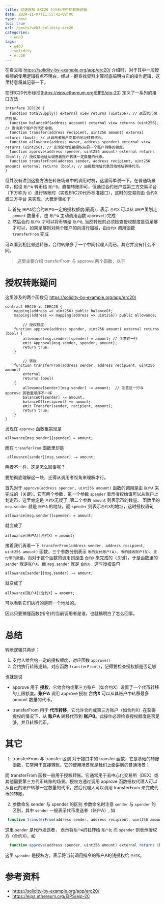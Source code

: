 ```yaml
---
title: 彻底理解 ERC20 代币标准中的转账逻辑
date: 2024-11-07T11:55:42+08:00
type: post
toc: true
url: /posts/web3-solidity-erc20
categories:
  - web3
tags:
  - web3
  - solidity
  - erc20
---
```




在看文档 https://solidity-by-example.org/app/erc20/ 介绍时，对于其中一段授权额的使用逻辑有点不明白，经过一翻查找资料才算彻底搞明白它的操作逻辑，这里特意将其记录一下。



在ERC20代币标准(https://eips.ethereum.org/EIPS/eip-20) 定义了一系列的接口方法
```solidity
interface IERC20 {
  function totalSupply() external view returns (uint256); // 返回代币总供应量。
  function balanceOf(address account) external view returns (uint256); // 查询某个账户的代币余额。
  function transfer(address recipient, uint256 amount) external returns (bool); // 从调用者账户向其他地址转移代币。
  function allowance(address owner, address spender) external view returns (uint256); // 查询某地址被授权从另一个账户转移的额度。
  function approve(address spender, uint256 amount) external returns (bool); // 授权某地址从调用者账户转移一定数量的代币。
  function transferFrom(address sender, address recipient, uint256 amount) external returns (bool); // 由授权地址代表其他地址转移代币。
}
```

但并没有讲到这些方法在转账场景中的调用时机，这里简单说一下。在普通场景中，假设 `账户A` 转币给 `账户B`，直接转账即可，但通过合约账户或第三方交易平台（下方称为 `X`）进行转账时（实现ERC20代币标准接口），这时的交易则由 合约X或三方平台 来实现，大概步骤如下：

1. 首先 `账户A`给合约`账户X`一定的授权额度(最高)，表示 `合约X` 可以从 `A账户`里划走 `amount` 数量币，由 `账户A` 主动调用函数 `approve()`完成
2. 然后合约 `账户X` 才可以将币转给 `账户B`, 当然转账前必须检查授权额度是否足够才可以，如果足够则对两个账户的向进行加减，由`合约X` 调用函数 `transferFrom` 完成

可以看到相比普通转账，合约转账多了一个中间代理人而已，其它并没有什么不同。
> 这里主要介绍 transferFrom 与 approve 两个函数，以于

# 授权转账疑问

这里涉及的两个函数见 https://solidity-by-example.org/app/erc20/

```solidity
contract ERC20 is IERC20 {
   	mapping(address => uint256) public balanceOf;
    mapping(address => mapping(address => uint256)) public allowance;

		// 授权额度
    function approve(address spender, uint256 amount) external returns (bool) {
        allowance[msg.sender][spender] = amount; // 注意这一行
        emit Approval(msg.sender, spender, amount);
        return true;
    }

		// 转账
    function transferFrom(address sender, address recipient, uint256 amount)
        external
        returns (bool)
    {
        allowance[sender][msg.sender] -= amount;  // 注意这一行与 approve 函数里顺序不一样
        balanceOf[sender] -= amount;
        balanceOf[recipient] += amount;
        emit Transfer(sender, recipient, amount);
        return true;
    }
}

```

发现在 `approve` 函数里实现是 

```solidity
allowance[msg.sender][spender] = amount;
```

而在 `transferFrom` 函数里却是

```solidity
 allowance[sender][msg.sender] -= amount;
```

两者不一样，这是怎么回事呢？

要想彻底理解这一块，还得从调用者视角来理解才行。

首先对于 `approve(address spender, uint256 amount)` 函数的调用是由 `账户A`  来完成的（关键）。它有两个参数，第一个参数 `spender` 表示授权给谁可以从账户上划走币，这里肯定是 `合约X`无疑了; 第二个参数 `amount` 则表示币的数量。 函数里的 `msg.sender` 就是 `账户A` 的地址，而 `spender` 则表示`合约X`的地址，这时授权语句

```solidity
allowance[msg.sender][spender] = amount;
```

就变成了

```solidity
allowance[账户A][合约X] = amount;
```

接着我们再看一下` transferFrom(address sender, address recipient, uint256 amount)` 函数，三个参数分别表示 `币的支付账户(A)`、`币的接收账户(B)`、`支付币的数量`。而对于这个函数的调用则是由 `合约X` 来完成的（关键）。于是函数里的 `sender` 就是`账户A`，而 `msg.sender` 就是 `合约X`，这时授权语句

```solidity
allowance[sender][msg.sender] -= amount; 
```

就变成了

```solidity
allowance[账户A][合约X] = amount;
```

可以看到它们执行的是同一个地址的。

因此只要搞懂函数(指令)的当前调用者是谁，也就搞明白了怎么回事。



# 总结

转账逻辑共两步：

1. 支付人给合约一定的授权额度，对应函数 `approve()`
2. 合约执行转账逻辑，对应函数 `transferFrom()`，记得要检查授权额是否足够

也就是说	

- approve 用于 **授权**，它给合约或第三方账户（如合约X）设置了一个代币转移的上限额度。**账户A** 调用 approve 授权 **合约X** 可以从其账户中转移最多 amount 数量的代币。

- transferFrom 用于 **代币转移**，它允许合约或第三方账户（如合约X）在获得授权的情况下，从 **账户A** 转移代币到 **账户B**。此操作必须检查授权额度是否足够，并且转移代币。

# 其它

1. transferFrom 与 transfer 区别
对于接口中的 transfer 函数，它是基础的转账函数，它常用于直接转账，它的使用场景就是我们上面讲到的普通场景；

而 transferFrom 函数一般用于授权转账。它通常用于去中心化交易所（DEX）或其他需要第三方代币转账的场景。授权方通过调用 approve 函数授权代理人可以从自己的账户转移一定数量的代币，然后代理人可以调用 transferFrom 来完成代币的转账。

2. 参数命名 sender 与 spender 的区别
参数命名时注意 `sender` 与 `spender` 的区别，其中 `sender` 一般表示代币发送者（账户A）, 如
```ts
 function transferFrom(address sender, address recipient, uint256 amount)
```
这里 `sender` 是代币发送者， 表示将`账户A`的钱转给 `账户B`; 
而 `spender` 则表示授权方（合约X)，如
```ts
  function approve(address spender, uint256 amount) external returns (bool);
```
这里 `spender` 是授权方，表示将当前调用指令的账户A的钱授权给 `合约X`。

# 参考资料

- https://solidity-by-example.org/app/erc20/
- https://eips.ethereum.org/EIPS/eip-20